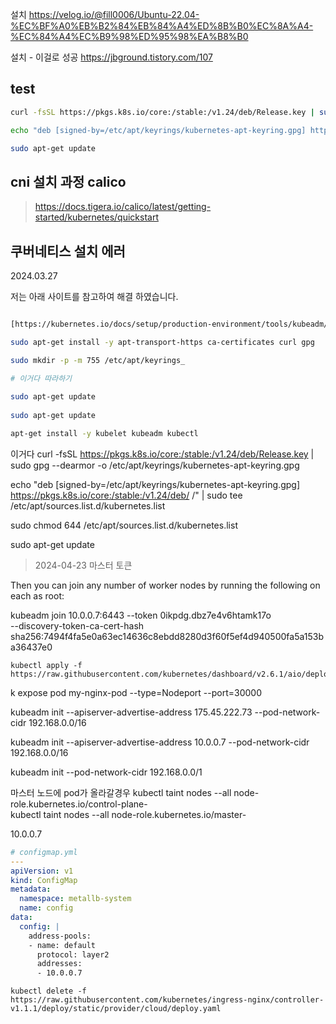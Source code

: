 


설치 https://velog.io/@fill0006/Ubuntu-22.04-%EC%BF%A0%EB%B2%84%EB%84%A4%ED%8B%B0%EC%8A%A4-%EC%84%A4%EC%B9%98%ED%95%98%EA%B8%B0

설치 - 이걸로 성공
https://jbground.tistory.com/107


## test
```sh
curl -fsSL https://pkgs.k8s.io/core:/stable:/v1.24/deb/Release.key | sudo gpg --dearmor -o /etc/apt/keyrings/kubernetes-apt-keyring.gpg 

echo "deb [signed-by=/etc/apt/keyrings/kubernetes-apt-keyring.gpg] https://pkgs.k8s.io/core:/stable:/v1.24/deb/ /" | sudo tee /etc/apt/sources.list.d/kubernetes.list 

sudo apt-get update
```

## cni 설치 과정 calico
 > https://docs.tigera.io/calico/latest/getting-started/kubernetes/quickstart


## 쿠버네티스 설치 에러
  
2024.03.27

저는 아래 사이트를 참고하여 해결 하였습니다.

```sh

[https://kubernetes.io/docs/setup/production-environment/tools/kubeadm/install-kubeadm/#installing-kubeadm-kubelet-and-kubectl](https://kubernetes.io/docs/setup/production-environment/tools/kubeadm/install-kubeadm/#installing-kubeadm-kubelet-and-kubectl)

sudo apt-get install -y apt-transport-https ca-certificates curl gpg

sudo mkdir -p -m 755 /etc/apt/keyrings_

# 이거다 따라하기 
  
sudo apt-get update
  
sudo apt-get update

apt-get install -y kubelet kubeadm kubectl


```

이거다 
curl -fsSL https://pkgs.k8s.io/core:/stable:/v1.24/deb/Release.key | sudo gpg --dearmor -o /etc/apt/keyrings/kubernetes-apt-keyring.gpg  
  
echo "deb [signed-by=/etc/apt/keyrings/kubernetes-apt-keyring.gpg] https://pkgs.k8s.io/core:/stable:/v1.24/deb/ /" | sudo tee /etc/apt/sources.list.d/kubernetes.list 

sudo chmod 644 /etc/apt/sources.list.d/kubernetes.list

sudo apt-get update



> 2024-04-23 마스터 토큰

Then you can join any number of worker nodes by running the following on each as root:

kubeadm join 10.0.0.7:6443 --token 0ikpdg.dbz7e4v6htamk17o \
        --discovery-token-ca-cert-hash sha256:7494f4fa5e0a63ec14636c8ebdd8280d3f60f5ef4d940500fa5a153ba36437e0 




```
kubectl apply -f https://raw.githubusercontent.com/kubernetes/dashboard/v2.6.1/aio/deploy/recommended.yaml
```


k expose pod my-nginx-pod --type=Nodeport --port=30000


kubeadm init --apiserver-advertise-address 175.45.222.73 --pod-network-cidr 192.168.0.0/16

kubeadm init --apiserver-advertise-address 10.0.0.7 --pod-network-cidr 192.168.0.0/16

kubeadm init --pod-network-cidr 192.168.0.0/1






마스터 노드에 pod가 올라갈경우
kubectl taint nodes --all node-role.kubernetes.io/control-plane-  
kubectl taint nodes --all node-role.kubernetes.io/master-



10.0.0.7

```yml
# configmap.yml
---
apiVersion: v1
kind: ConfigMap
metadata:
  namespace: metallb-system
  name: config
data:
  config: |
    address-pools:
    - name: default
      protocol: layer2
      addresses:
      - 10.0.0.7
```


```null
kubectl delete -f https://raw.githubusercontent.com/kubernetes/ingress-nginx/controller-v1.1.1/deploy/static/provider/cloud/deploy.yaml
```